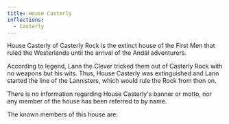 ```yaml
---
title: House Casterly
inflections:
  - Casterly
---
```


House Casterly of Casterly Rock is the extinct house of the First Men that ruled the Westerlands until the arrival of the Andal adventurers.

According to legend, Lann the Clever tricked them out of Casterly Rock with no weapons but his wits. Thus, House Casterly was extinguished and Lann started the line of the Lannisters, which would rule the Rock from then on.

There is no information regarding House Casterly's banner or motto, nor any member of the house has been referred to by name.

The known members of this house are:




